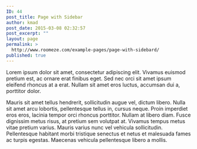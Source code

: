 ```yaml
---
ID: 44
post_title: Page with Sidebar
author: kmad
post_date: 2015-03-08 02:32:57
post_excerpt: ""
layout: page
permalink: >
  http://www.roomeze.com/example-pages/page-with-sidebard/
published: true
---
```

Lorem ipsum dolor sit amet, consectetur adipiscing elit. Vivamus euismod pretium est, ac ornare erat finibus eget. Sed nec orci sit amet ipsum eleifend rhoncus at a erat. Nullam sit amet eros luctus, accumsan dui a, porttitor dolor. 

Mauris sit amet tellus hendrerit, sollicitudin augue vel, dictum libero. Nulla sit amet arcu lobortis, pellentesque tellus in, cursus neque. Proin imperdiet eros eros, lacinia tempor orci rhoncus porttitor. Nullam at libero diam. Fusce dignissim metus risus, at pretium sem volutpat at. Vivamus tempus metus vitae pretium varius. Mauris varius nunc vel vehicula sollicitudin. Pellentesque habitant morbi tristique senectus et netus et malesuada fames ac turpis egestas. Maecenas vehicula pellentesque libero a mollis.